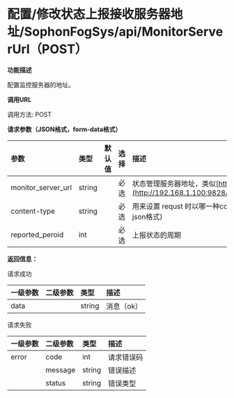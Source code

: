 # 配置/修改状态上报接收服务器地址/SophonFogSys/api/MonitorServerUrl（POST）

**功能描述**

配置监控服务器的地址。

**调用URL**

调用方法: POST

**请求参数（JSON格式，form-data格式）**

| 参数 | 类型 | 默认值 | 选择 | 描述 | 举例 |
| :--- | :--- | :--- | :--- | :--- | :--- |
| monitor\_server\_url | string |  | 必选 | 状态管理服务器地址，类似[http://192.168.1.100:9828/EventServer/api/](http://192.168.1.100:9828/EventServer/api/SophonFogRelEvent)SophonFogStatus |  |
| content-type | string |  | 必选 | 用来设置 requst 时以哪一种content type发送，参数为：\[json,form-data\]。\(目前只支持json格式\) |  |
| reported\_peroid | int |  | 必选 | 上报状态的周期 |  |

**返回信息：**

请求成功

| 一级参数 | 二级参数 | 类型 | 描述 |
| :--- | :--- | :--- | :--- |
| data |  | string | 消息（ok） |

请求失败

| 一级参数 | 二级参数 | 类型 | 描述 |
| :--- | :--- | :--- | :--- |
| error | code | int | 请求错误码 |
|  | message | string | 错误描述 |
|  | status | string | 错误类型 |

